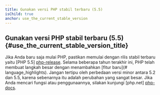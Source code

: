 ```yaml
---
title: Gunakan versi PHP stabil terbaru (5.5)
isChild: true
anchor: use_the_current_stable_version
---
```


## Gunakan versi PHP stabil terbaru (5.5) {#use_the_current_stable_version_title}

Jika Anda baru saja mulai PHP, pastikan memulai dengan rilis stabil terbaru yaitu [PHP 5.5] [php-release]. Selama beberapa tahun terakhir ini, PHP telah membuat langkah besar dengan menambahkan [fitur baru](# language_highlights). Jangan tertipu oleh perbedaan versi minor antara 5.2 dan 5.5, karena sebenarnya itu adalah perubahan yang sangat besar. Jika Anda mencari fungsi atau penggunaannya, silakan kunjungi [php.net] [php-docs].

[php-release]: http://www.php.net/downloads.php
[php-docs]: http://www.php.net/manual/en/
